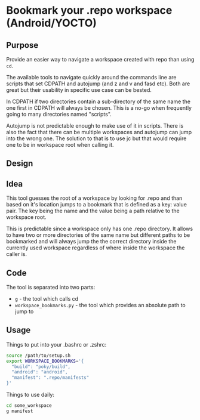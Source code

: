 # Bookmark your .repo workspace (Android/YOCTO)

## Purpose

Provide an easier way to navigate a workspace created with repo than using `cd`.

The available tools to navigate quickly around the commands line are scripts
that set CDPATH and autojump (and z and v and fasd etc). Both are great but
their usability in specific use case can be bested.

In CDPATH if two directories contain a sub-directory of the same name the one
first in CDPATH will always be chosen. This is a no-go when frequently going to
many directories named "scripts".

Autojump is not predictable enough to make use of it in scripts. There is also
the fact that there can be multiple workspaces and autojump can jump into the
wrong one. The solution to that is to use jc but that would require one to be
in workspace root when calling it.

## Design

## Idea

This tool guesses the root of a workspace by looking for .repo and than based
on it's location jumps to a bookmark that is defined as a key: value pair. The
key being the name and the value being a path relative to the workspace root.

This is predictable since a workspace only has one .repo directory. It allows
to have two or more directories of the same name but different paths to be
bookmarked and will always jump the the correct directory inside the currently
used workspace regardless of where inside the workspace the caller is.

## Code

The tool is separated into two parts:

* `g` - the tool which calls cd
* `workspace_bookmarks.py` - the tool which provides an absolute path to jump to

## Usage

Things to put into your .bashrc or .zshrc:

```sh
source /path/to/setup.sh
export WORKSPACE_BOOKMARKS='{
  "build": "poky/build",
  "android": "android",
  "manifest": ".repo/manifests"
}'
```

Things to use daily:

```sh
cd some_workspace
g manifest
```
